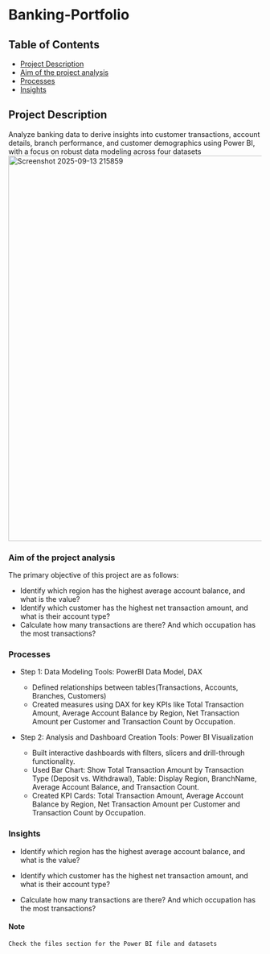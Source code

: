 # Banking-Portfolio
## Table of Contents
   - [Project Description](#project-description)
   - [Aim of the project analysis](#aim-of-the-project-analysis)
   - [Processes](#processes)
   - [Insights](#insights)

## Project Description
Analyze banking data to derive insights into customer transactions, account details, branch performance, and customer demographics using Power BI, with a focus on robust data modeling across four datasets
<img width="1544" height="765" alt="Screenshot 2025-09-13 215859" src="https://github.com/user-attachments/assets/cd76835b-4fb0-4fb8-a909-d9e85f129f4b" />

### Aim of the project analysis
The primary objective of this project are as follows:
- Identify which region has the highest average account balance, and what is the value?
- Identify which customer has the highest net transaction amount, and what is their account type?
- Calculate how many transactions are there? And which occupation has the most transactions?

### Processes
  
- Step 1: Data Modeling
  Tools: PowerBI Data Model, DAX
  * Defined relationships between tables(Transactions, Accounts, Branches, Customers)
  * Created measures using DAX for key KPIs like Total Transaction Amount, Average Account Balance by Region, Net Transaction Amount per Customer and Transaction Count by Occupation.

- Step 2: Analysis and Dashboard Creation
  Tools: Power BI Visualization
  * Built interactive dashboards with filters, slicers and drill-through functionality.
  * Used Bar Chart: Show Total Transaction Amount by Transaction Type (Deposit vs. Withdrawal), Table: Display Region, BranchName, Average Account Balance, and Transaction Count.
  * Created KPI Cards: Total Transaction Amount, Average Account Balance by Region, Net Transaction Amount per Customer and Transaction Count by Occupation.
    
### Insights
  - Identify which region has the highest average account balance, and what is the value?
    
   
    
  - Identify which customer has the highest net transaction amount, and what is their account type?
  
  - Calculate how many transactions are there? And which occupation has the most transactions?
  

#### Note
    Check the files section for the Power BI file and datasets
